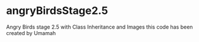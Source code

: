 # angryBirdsStage2.5
Angry Birds stage 2.5 with Class Inheritance and Images
this code has been created by Umamah
